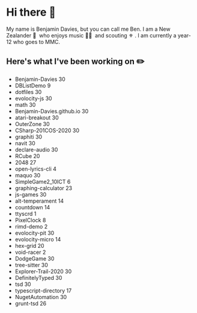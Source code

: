 # Hi there 👋

My name is Benjamin Davies, but you can call me Ben. I am a New Zealander 🥝 &nbsp;who enjoys music 🎸🎷 &nbsp;and scouting ⚜️ . I am currently a year-12 who goes to MMC.

## Here's what I've been working on ✏️

* Benjamin-Davies 30
* DBListDemo 9
* dotfiles 30
* evolocity-js 30
* math 30
* Benjamin-Davies.github.io 30
* atari-breakout 30
* OuterZone 30
* CSharp-201COS-2020 30
* graphiti 30
* navit 30
* declare-audio 30
* RCube 20
* 2048 27
* open-lyrics-cli 4
* maquo 30
* SimpleGame2_10ICT 6
* graphing-calculator 23
* js-games 30
* alt-temperament 14
* countdown 14
* ttyscrd 1
* PixelClock 8
* rimd-demo 2
* evolocity-pit 30
* evolocity-micro 14
* hex-grid 20
* void-racer 2
* DodgeGame 30
* tree-sitter 30
* Explorer-Trail-2020 30
* DefinitelyTyped 30
* tsd 30
* typescript-directory 17
* NugetAutomation 30
* grunt-tsd 26
